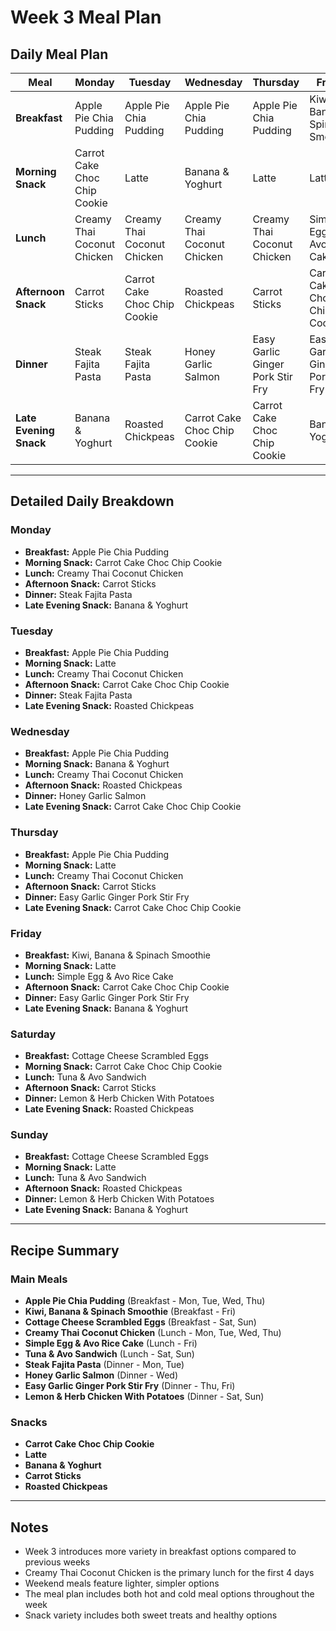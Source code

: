 # Week 3 Meal Plan

## Daily Meal Plan

| Meal | Monday | Tuesday | Wednesday | Thursday | Friday | Saturday | Sunday |
|------|--------|---------|-----------|----------|--------|----------|--------|
| **Breakfast** | Apple Pie Chia Pudding | Apple Pie Chia Pudding | Apple Pie Chia Pudding | Apple Pie Chia Pudding | Kiwi, Banana & Spinach Smoothie | Cottage Cheese Scrambled Eggs | Cottage Cheese Scrambled Eggs |
| **Morning Snack** | Carrot Cake Choc Chip Cookie | Latte | Banana & Yoghurt | Latte | Latte | Carrot Cake Choc Chip Cookie | Latte |
| **Lunch** | Creamy Thai Coconut Chicken | Creamy Thai Coconut Chicken | Creamy Thai Coconut Chicken | Creamy Thai Coconut Chicken | Simple Egg & Avo Rice Cake | Tuna & Avo Sandwich | Tuna & Avo Sandwich |
| **Afternoon Snack** | Carrot Sticks | Carrot Cake Choc Chip Cookie | Roasted Chickpeas | Carrot Sticks | Carrot Cake Choc Chip Cookie | Carrot Sticks | Roasted Chickpeas |
| **Dinner** | Steak Fajita Pasta | Steak Fajita Pasta | Honey Garlic Salmon | Easy Garlic Ginger Pork Stir Fry | Easy Garlic Ginger Pork Stir Fry | Lemon & Herb Chicken With Potatoes | Lemon & Herb Chicken With Potatoes |
| **Late Evening Snack** | Banana & Yoghurt | Roasted Chickpeas | Carrot Cake Choc Chip Cookie | Carrot Cake Choc Chip Cookie | Banana & Yoghurt | Roasted Chickpeas | Banana & Yoghurt |

---

## Detailed Daily Breakdown

### Monday
- **Breakfast:** Apple Pie Chia Pudding
- **Morning Snack:** Carrot Cake Choc Chip Cookie
- **Lunch:** Creamy Thai Coconut Chicken
- **Afternoon Snack:** Carrot Sticks
- **Dinner:** Steak Fajita Pasta
- **Late Evening Snack:** Banana & Yoghurt

### Tuesday
- **Breakfast:** Apple Pie Chia Pudding
- **Morning Snack:** Latte
- **Lunch:** Creamy Thai Coconut Chicken
- **Afternoon Snack:** Carrot Cake Choc Chip Cookie
- **Dinner:** Steak Fajita Pasta
- **Late Evening Snack:** Roasted Chickpeas

### Wednesday
- **Breakfast:** Apple Pie Chia Pudding
- **Morning Snack:** Banana & Yoghurt
- **Lunch:** Creamy Thai Coconut Chicken
- **Afternoon Snack:** Roasted Chickpeas
- **Dinner:** Honey Garlic Salmon
- **Late Evening Snack:** Carrot Cake Choc Chip Cookie

### Thursday
- **Breakfast:** Apple Pie Chia Pudding
- **Morning Snack:** Latte
- **Lunch:** Creamy Thai Coconut Chicken
- **Afternoon Snack:** Carrot Sticks
- **Dinner:** Easy Garlic Ginger Pork Stir Fry
- **Late Evening Snack:** Carrot Cake Choc Chip Cookie

### Friday
- **Breakfast:** Kiwi, Banana & Spinach Smoothie
- **Morning Snack:** Latte
- **Lunch:** Simple Egg & Avo Rice Cake
- **Afternoon Snack:** Carrot Cake Choc Chip Cookie
- **Dinner:** Easy Garlic Ginger Pork Stir Fry
- **Late Evening Snack:** Banana & Yoghurt

### Saturday
- **Breakfast:** Cottage Cheese Scrambled Eggs
- **Morning Snack:** Carrot Cake Choc Chip Cookie
- **Lunch:** Tuna & Avo Sandwich
- **Afternoon Snack:** Carrot Sticks
- **Dinner:** Lemon & Herb Chicken With Potatoes
- **Late Evening Snack:** Roasted Chickpeas

### Sunday
- **Breakfast:** Cottage Cheese Scrambled Eggs
- **Morning Snack:** Latte
- **Lunch:** Tuna & Avo Sandwich
- **Afternoon Snack:** Roasted Chickpeas
- **Dinner:** Lemon & Herb Chicken With Potatoes
- **Late Evening Snack:** Banana & Yoghurt

---

## Recipe Summary

### Main Meals
- **Apple Pie Chia Pudding** (Breakfast - Mon, Tue, Wed, Thu)
- **Kiwi, Banana & Spinach Smoothie** (Breakfast - Fri)
- **Cottage Cheese Scrambled Eggs** (Breakfast - Sat, Sun)
- **Creamy Thai Coconut Chicken** (Lunch - Mon, Tue, Wed, Thu)
- **Simple Egg & Avo Rice Cake** (Lunch - Fri)
- **Tuna & Avo Sandwich** (Lunch - Sat, Sun)
- **Steak Fajita Pasta** (Dinner - Mon, Tue)
- **Honey Garlic Salmon** (Dinner - Wed)
- **Easy Garlic Ginger Pork Stir Fry** (Dinner - Thu, Fri)
- **Lemon & Herb Chicken With Potatoes** (Dinner - Sat, Sun)

### Snacks
- **Carrot Cake Choc Chip Cookie**
- **Latte**
- **Banana & Yoghurt**
- **Carrot Sticks**
- **Roasted Chickpeas**

---


## Notes
- Week 3 introduces more variety in breakfast options compared to previous weeks
- Creamy Thai Coconut Chicken is the primary lunch for the first 4 days
- Weekend meals feature lighter, simpler options
- The meal plan includes both hot and cold meal options throughout the week
- Snack variety includes both sweet treats and healthy options
